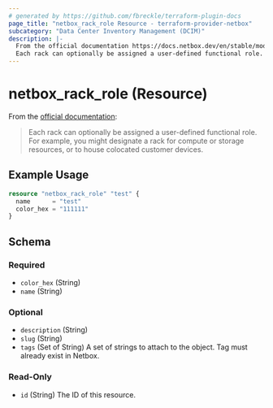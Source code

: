 ```yaml
---
# generated by https://github.com/fbreckle/terraform-plugin-docs
page_title: "netbox_rack_role Resource - terraform-provider-netbox"
subcategory: "Data Center Inventory Management (DCIM)"
description: |-
  From the official documentation https://docs.netbox.dev/en/stable/models/dcim/rackrole/:
  Each rack can optionally be assigned a user-defined functional role. For example, you might designate a rack for compute or storage resources, or to house colocated customer devices.
---
```


# netbox_rack_role (Resource)

From the [official documentation](https://docs.netbox.dev/en/stable/models/dcim/rackrole/):

> Each rack can optionally be assigned a user-defined functional role. For example, you might designate a rack for compute or storage resources, or to house colocated customer devices.

## Example Usage

```terraform
resource "netbox_rack_role" "test" {
  name      = "test"
  color_hex = "111111"
}
```

<!-- schema generated by tfplugindocs -->
## Schema

### Required

- `color_hex` (String)
- `name` (String)

### Optional

- `description` (String)
- `slug` (String)
- `tags` (Set of String) A set of strings to attach to the object. Tag must already exist in Netbox.

### Read-Only

- `id` (String) The ID of this resource.


